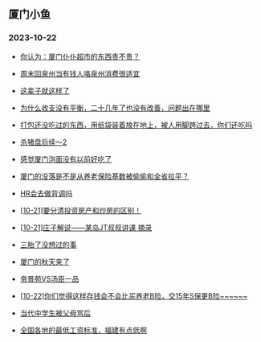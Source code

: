 ## 厦门小鱼 
### 2023-10-22

+ [你认为：厦门仆仆超市的东西贵不贵？](http://bbs.xmfish.com/read-htm-tid-18092837.html)

+ [周末回泉州当有钱人咯泉州消费很适宜](http://bbs.xmfish.com/read-htm-tid-18092915.html)

+ [这辈子就这样了](http://bbs.xmfish.com/read-htm-tid-18092830.html)

+ [为什么收支没有平衡，二十几年了也没有改善，问题出在哪里](http://bbs.xmfish.com/read-htm-tid-18092867.html)

+ [打包还没吃过的东西，用纸袋装着放在地上，被人用脚跨过去，你们还吃吗](http://bbs.xmfish.com/read-htm-tid-18092931.html)

+ [杀猪盘后续～2](http://bbs.xmfish.com/read-htm-tid-18092876.html)

+ [感觉厦门泡面没有以前好吃了](http://bbs.xmfish.com/read-htm-tid-18092884.html)

+ [厦门的没落是不是从养老保险基数被偷偷和全省拉平？](http://bbs.xmfish.com/read-htm-tid-18093024.html)

+ [HR会去做背调吗](http://bbs.xmfish.com/read-htm-tid-18092880.html)

+ [[10-21]要分清投资房产和炒房的区别！](http://bbs.xmfish.com/read-htm-tid-18092965.html)

+ [[10-21]庄子解说——某岛JT叔叔讲课 摘录](http://bbs.xmfish.com/read-htm-tid-18092921.html)

+ [三胎了没想过的事](http://bbs.xmfish.com/read-htm-tid-18092942.html)

+ [厦门的秋天来了](http://bbs.xmfish.com/read-htm-tid-18093002.html)

+ [帝景苑VS汤臣一品](http://bbs.xmfish.com/read-htm-tid-18093085.html)

+ [[10-22]你们觉得这样存钱会不会比买养老B险，交15年S保更B险~~~~~~](http://bbs.xmfish.com/read-htm-tid-18093074.html)

+ [当代中学生被父母骂后](http://bbs.xmfish.com/read-htm-tid-18092906.html)

+ [全国各地的最低工资标准，福建有点低啊](http://bbs.xmfish.com/read-htm-tid-18093120.html)

